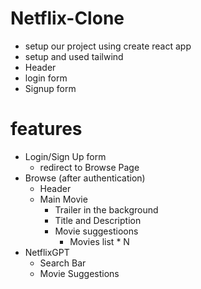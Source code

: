 # Netflix-Clone

- setup our project using create react app
- setup and used tailwind
- Header
- login form
- Signup form

# features

- Login/Sign Up form
  - redirect to Browse Page
- Browse (after authentication)
  - Header
  - Main Movie
    - Trailer in the background
    - Title and Description
    - Movie suggestioons
      - Movies list \* N
- NetflixGPT
  - Search Bar
  - Movie Suggestions
